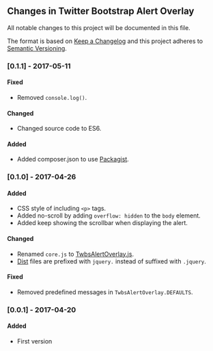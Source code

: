 ## Changes in Twitter Bootstrap Alert Overlay

All notable changes to this project will be documented in this file.

The format is based on [Keep a Changelog](http://keepachangelog.com/) and this project adheres to [Semantic Versioning](http://semver.org/).

### [0.1.1] - 2017-05-11

#### Fixed

* Removed `console.log()`.

#### Changed

* Changed source code to ES6.

#### Added

* Added composer.json to use [Packagist](https://packagist.org/packages/fincallorca/twbs-alert-overlay).

### [0.1.0] - 2017-04-26

#### Added
* CSS style of including `<p>` tags.
* Added no-scroll by adding `overflow: hidden` to the `body` element.
* Added keep showing the scrollbar when displaying the alert.

#### Changed
* Renamed `core.js` to [TwbsAlertOverlay.js](src/js/TwbsAlertOverlay.js).
* [Dist](dist/) files are prefixed with `jquery.` instead of suffixed with `.jquery`.

#### Fixed
* Removed predefined messages in `TwbsAlertOverlay.DEFAULTS`.

### [0.0.1] - 2017-04-20

#### Added
* First version